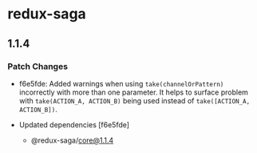 # redux-saga

## 1.1.4
### Patch Changes

- f6e5fde: Added warnings when using `take(channelOrPattern)` incorrectly with more than one parameter. It helps to surface problem with `take(ACTION_A, ACTION_B)` being used instead of `take([ACTION_A, ACTION_B])`.

- Updated dependencies [f6e5fde]
  - @redux-saga/core@1.1.4
